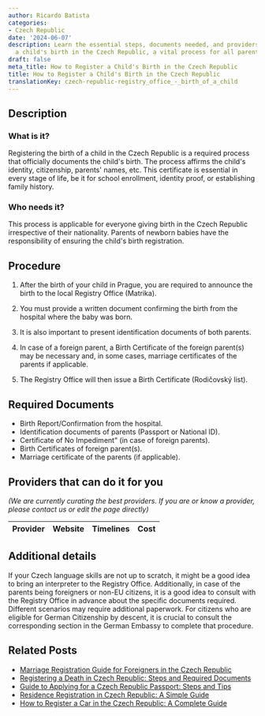 ```yaml
---
author: Ricardo Batista
categories:
- Czech Republic
date: '2024-06-07'
description: Learn the essential steps, documents needed, and providers for registering
  a child's birth in the Czech Republic, a vital process for all parents.
draft: false
meta_title: How to Register a Child's Birth in the Czech Republic
title: How to Register a Child's Birth in the Czech Republic
translationKey: czech-republic-registry_office_-_birth_of_a_child
---
```


## Description
### What is it?
Registering the birth of a child in the Czech Republic is a required process that officially documents the child's birth. The process affirms the child's identity, citizenship, parents' names, etc. This certificate is essential in every stage of life, be it for school enrollment, identity proof, or establishing family history.

### Who needs it?
This process is applicable for everyone giving birth in the Czech Republic irrespective of their nationality. Parents of newborn babies have the responsibility of ensuring the child's birth registration.

## Procedure

1. After the birth of your child in Prague, you are required to announce the birth to the local Registry Office (Matrika).

2. You must provide a written document confirming the birth from the hospital where the baby was born.

3. It is also important to present identification documents of both parents.

4. In case of a foreign parent, a Birth Certificate of the foreign parent(s) may be necessary and, in some cases, marriage certificates of the parents if applicable.

5. The Registry Office will then issue a Birth Certificate (Rodičovský list).

## Required Documents

- Birth Report/Confirmation from the hospital.
- Identification documents of parents (Passport or National ID).
- Certificate of No Impediment" (in case of foreign parents).
- Birth Certificates of foreign parent(s).
- Marriage certificate of the parents (if applicable).

## Providers that can do it for you

_(We are currently curating the best providers. If you are or know a provider, please contact us or edit the page directly)_

| Provider        |     Website     |     Timelines    |       Cost      |
| --------------- | --------------- |  :-------------: | :-------------: |

## Additional details

If your Czech language skills are not up to scratch, it might be a good idea to bring an interpreter to the Registry Office. Additionally, in case of the parents being foreigners or non-EU citizens, it is a good idea to consult with the Registry Office in advance about the specific documents required. Different scenarios may require additional paperwork. For citizens who are eligible for German Citizenship by descent, it is crucial to consult the corresponding section in the German Embassy to complete that procedure.


## Related Posts

- [Marriage Registration Guide for Foreigners in the Czech Republic](https://tramitit.com/guides/czech-republic/registry_office_-_marriage/)
- [Registering a Death in Czech Republic: Steps and Required Documents](https://tramitit.com/guides/czech-republic/registry_office_-_death/)
- [Guide to Applying for a Czech Republic Passport: Steps and Tips](https://tramitit.com/guides/czech-republic/application_for_issuing_a_passport/)
- [Residence Registration in Czech Republic: A Simple Guide](https://tramitit.com/guides/czech-republic/residence_registration_for_foreigners/)
- [How to Register a Car in the Czech Republic: A Complete Guide](https://tramitit.com/guides/czech-republic/car_registration/)